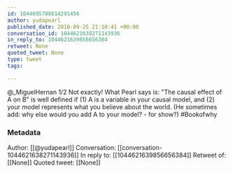 ```yaml
---
id: 1044695708614291456
author: yudapearl
published_date: 2018-09-25 21:10:41 +00:00
conversation_id: 1044621638271143936
in_reply_to: 1044621639856656384
retweet: None
quoted_tweet: None
type: tweet
tags:

---
```


@_MiguelHernan 1/2
Not exactly! What Pearl says is: "The causal effect of A on B" is well defined if (1) A is a variable in your causal model, and (2) your model represents what you believe about the world. (He sometimes add: why else would you add A to your model? - for show?)
#Bookofwhy

### Metadata

Author: [[@yudapearl]]
Conversation: [[conversation-1044621638271143936]]
In reply to: [[1044621639856656384]]
Retweet of: [[None]]
Quoted tweet: [[None]]
